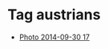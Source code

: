 <!--
title: Tag austrians
date: 2020-06-28T14:49:39.776Z
tags:
-->
# Tag austrians

 * [Photo 2014-09-30 17](98817635237.md)